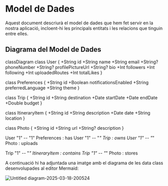 # Model de Dades

Aquest document descriurà el model de dades que hem fet servir en la nostra aplicació, incloent-hi les principals entitats i les relacions que tinguin entre elles.


## Diagrama del Model de Dades

classDiagram
    class User {
        +String id
        +String name
        +String email
        +String? phoneNumber
        +String? profilePictureUrl
        +String? bio
        +Int followers
        +Int following
        +Int uploadedRoutes
        +Int totalLikes
    }

   class Preferences {
        +String id
        +Boolean notificationsEnabled
        +String preferredLanguage
        +String theme
    }

   class Trip {
        +String id
        +String destination
        +Date startDate
        +Date endDate
        +Double budget
    }

   class ItineraryItem {
        +String id
        +String description
        +Date date
        +String location
    }

   class Photo {
        +String id
        +String url
        +String? description
    }

   User "1" -- "1" Preferences : has
   User "1" -- "*" Trip : owns
   User "1" -- "*" Photo : uploads

   Trip "1" -- "*" ItineraryItem : contains
   Trip "1" -- "*" Photo : stores

   A continuació hi ha adjuntada una imatge amb el diagrama de les data class desenvolupades al editor Mermaid:

![Untitled diagram-2025-03-18-200524](https://github.com/user-attachments/assets/cf27d003-977c-4cdd-a0cc-cf6f84da4d5a)

   
